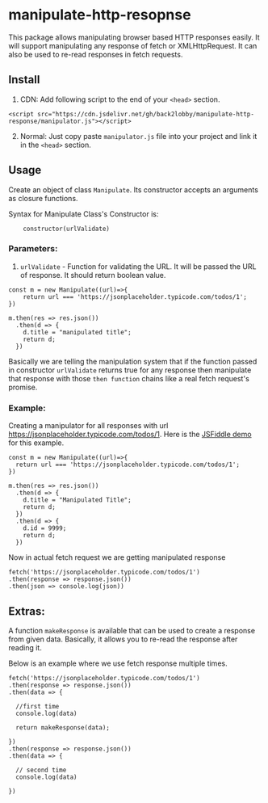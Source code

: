 # **manipulate-http-resopnse**
This package allows manipulating browser based HTTP responses easily. It will support manipulating any response of fetch or XMLHttpRequest. It can also be used to re-read responses in fetch requests.

## **Install**
1. CDN: Add following script to the end of your `<head>` section.
```
<script src="https://cdn.jsdelivr.net/gh/back2lobby/manipulate-http-response/manipulator.js"></script>
```
2. Normal: Just copy paste `manipulator.js` file into your project and link it in the `<head>` section.
## **Usage**
Create an object of class `Manipulate`. Its constructor accepts an arguments as closure functions.

Syntax for Manipulate Class's Constructor is:

```
    constructor(urlValidate)
```

### Parameters:

1. `urlValidate` - Function for validating the URL. It will be passed the URL of response. It should return boolean value.

```
const m = new Manipulate((url)=>{
    return url === 'https://jsonplaceholder.typicode.com/todos/1';
})

m.then(res => res.json())
  .then(d => {
    d.title = "manipulated title";
    return d;
  })

```

Basically we are telling the manipulation system that if the function passed in constructor `urlValidate` returns true for any response then manipulate that response with those `then function` chains like a real fetch request's promise.

### **Example:**

Creating a manipulator for all responses with url https://jsonplaceholder.typicode.com/todos/1. Here is the [JSFiddle demo](https://jsfiddle.net/Back2Lobby/mtow0uL1/1/) for this example.

```
const m = new Manipulate((url)=>{
  return url === 'https://jsonplaceholder.typicode.com/todos/1';
})

m.then(res => res.json())
  .then(d => {
    d.title = "Manipulated Title";
    return d;
  })
  .then(d => {
    d.id = 9999;
    return d;
  })
```

Now in actual fetch request we are getting manipulated response

```
fetch('https://jsonplaceholder.typicode.com/todos/1')
.then(response => response.json())
.then(json => console.log(json))
```

## Extras:

A function `makeResponse` is available that can be used to create a response from given data. Basically, it allows you to re-read the response after reading it.

Below is an example where we use fetch response multiple times.

```
fetch('https://jsonplaceholder.typicode.com/todos/1')
.then(response => response.json())
.then(data => {

  //first time
  console.log(data)

  return makeResponse(data);

})
.then(response => response.json())
.then(data => {

  // second time
  console.log(data)

})
```
